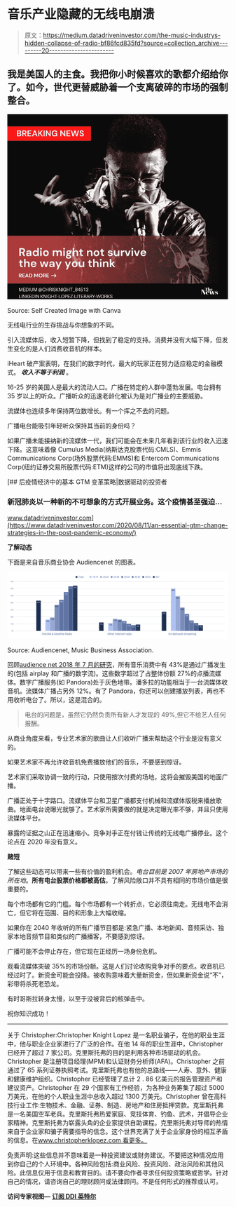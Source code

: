# 音乐产业隐藏的无线电崩溃

> 原文：<https://medium.datadriveninvestor.com/the-music-industrys-hidden-collapse-of-radio-bf86fcd835fd?source=collection_archive---------20----------------------->

## 我是美国人的主食。我把你小时候喜欢的歌都介绍给你了。如今，世代更替威胁着一个支离破碎的市场的强制整合。

![](img/17d53550791789d733af2e8b1eab581c.png)

Source: Self Created Image with Canva

无线电行业的生存挑战与你想象的不同。

引入流媒体后，收入短暂下降，但找到了稳定的支持。消费并没有大幅下降，但发生变化的是人们消费收音机的样本。

iHeart 破产案表明，在我们的数字时代，最大的玩家正在努力适应稳定的金融模式。 ***收入不等于利润*** 。

16-25 岁的美国人是最大的流动人口。广播在特定的人群中蓬勃发展。电台拥有 35 岁以上的听众。广播听众的迅速老龄化被认为是对广播业的主要威胁。

流媒体也连续多年保持两位数增长。有一个挥之不去的问题。

广播电台能吸引年轻听众保持其当前的身份吗？

如果广播未能接纳新的流媒体一代，我们可能会在未来几年看到该行业的收入迅速下降。这意味着像 Cumulus Media(纳斯达克股票代码:CMLS)、Emmis Communications Corp(场外股票代码:EMMS)和 Entercom Communications Corp(纽约证券交易所股票代码:ETM)这样的公司的市值将出现底线下跌。

[](https://www.datadriveninvestor.com/2020/08/11/an-essential-gtm-change-strategies-in-the-post-pandemic-economy/) [## 后疫情经济中的基本 GTM 变革策略|数据驱动的投资者

### 新冠肺炎以一种新的不可想象的方式开展业务。这个疫情甚至强迫…

www.datadriveninvestor.com](https://www.datadriveninvestor.com/2020/08/11/an-essential-gtm-change-strategies-in-the-post-pandemic-economy/) 

**了解动态**

下面是来自音乐商业协会 Audiencenet 的图表。

![](img/0e6e13c0dbaccea549d3c8cd742490c2.png)

Source: Audiencenet, Music Business Association.

回顾[audience net 2018 年 7 月的研究](https://musicbiz.org/wp-content/uploads/2018/09/AM_US_2018_V5.pdf)，所有音乐消费中有 43%是通过广播发生的(包括 airplay 和广播的数字流)。这些数字超过了占整体份额 27%的点播流媒体。数字广播服务(如 Pandora)处于灰色地带。潘多拉的功能相当于一台流媒体收音机。流媒体广播占另外 12%。有了 Pandora，你还可以创建播放列表，再也不用收听电台了。所以，这是混合的。

> 电台的问题是，虽然它仍然负责所有新人才发现的 49%,但它不给艺人任何报酬。

从商业角度来看，专业艺术家的歌曲让人们收听广播来帮助这个行业是没有意义的。

如果艺术家不再允许收音机免费播放他们的音乐，不要感到惊讶。

艺术家们采取协调一致的行动，只使用按次付费的场地，这将会摧毁美国的地面广播。

广播正处于十字路口。流媒体平台和卫星广播都支付机械和流媒体版税来播放歌曲。地面电台说曝光就够了。艺术家所需要做的就是决定曝光率不够，并且只使用流媒体平台。

暴露的证据之山正在迅速缩小。竞争对手正在付钱让传统的无线电广播停业。这个论点在 2020 年没有意义。

**赌短**

了解这些动态可以带来一些有价值的盈利机会。*电台目前是 2007 年房地产市场的所在地*。**所有电台股票价格都被高估**。了解风险敞口并不具有相同的市场价值是很重要的。

每个市场都有它的门槛。每个市场都有一个转折点，它必须往南走。无线电不会消亡，但它将在范围、目的和形象上大幅收缩。

如果你在 2040 年收听的所有广播节目都是:紧急广播、本地新闻、音频采访、独家本地音频节目和类似的广播播客，不要感到惊讶。

广播可能不会停止存在，但它现在正经历一场身份危机。

观看流媒体突破 35%的市场份额。这是人们讨论收购竞争对手的要点。收音机已经过时了。新资金可能会投降。被收购意味着大量新资金，但如果新资金说“不”，彩带将杀死老恐龙。

有时哥斯拉转身太慢，以至于没被背后的核弹击中。

祝你知识成功！

***

关于 Christopher:Christopher Knight Lopez 是一名职业骗子，在他的职业生涯中，他与职业企业家进行了广泛的合作。在他 14 年的职业生涯中，Christopher 已经开了超过 7 家公司。克里斯托弗的目的是利用各种市场驱动的机会。Christopher 是注册项目经理(MPM)和认证财务分析师(AFA)。Christopher 之前通过了 65 系列证券执照考试。克里斯托弗也有他的总路线——人寿、意外、健康和健康维护组织。Christopher 已经管理了总计 2 . 86 亿美元的报告管理资产和建议资产。Christopher 在 29 个国家有工作经验，为各种业务筹集了超过 5000 万美元，在他的个人职业生涯中总收入超过 1300 万美元。Christopher 曾在高科技行业工作:生物技术、金融、证券、制造、房地产和住房抵押贷款。克里斯托弗是一名美国空军老兵。克里斯托弗热爱家庭、竞技体育、钓鱼、武术，并倡导企业家精神。克里斯托弗为崭露头角的企业家提供自助课程。克里斯托弗对导师的热情来自于企业家和骗子需要指导的信念。这个世界充满了关于企业家身份的相互矛盾的信息。在[www.christopherklopez.com 看更多。](http://www.christopherklopez.com.)

免责声明:这些信息并不意味着是一种投资建议或财务建议。不要把这种情况应用到你自己的个人环境中。各种风险包括:商业风险、投资风险、政治风险和其他风险。此信息仅用于信息和教育目的。请不要向作者寻求任何投资策略或哲学。针对自己的情况，请咨询自己的理财顾问或法律顾问。不是任何形式的推荐或认可。

**访问专家视图—** [**订阅 DDI 英特尔**](https://datadriveninvestor.com/ddi-intel)